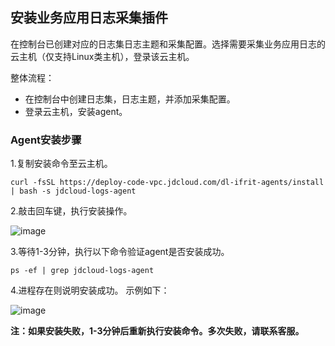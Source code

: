 ## 安装业务应用日志采集插件 

在控制台已创建对应的日志集日志主题和采集配置。选择需要采集业务应用日志的云主机（仅支持Linux类主机），登录该云主机。

整体流程：

- 在控制台中创建日志集，日志主题，并添加采集配置。
- 登录云主机，安装agent。

### Agent安装步骤

1.复制安装命令至云主机。  

`curl -fsSL https://deploy-code-vpc.jdcloud.com/dl-ifrit-agents/install | bash -s jdcloud-logs-agent`

2.敲击回车键，执行安装操作。   
 	
 ![image](https://raw.githubusercontent.com/jdcloudcom/cn/zhangwenjie-only/image/LogService/LogCollection/logs-agent-install-1.png)
  
3.等待1-3分钟，执行以下命令验证agent是否安装成功。

`ps -ef | grep jdcloud-logs-agent`

4.进程存在则说明安装成功。 示例如下： 

 ![image](https://raw.githubusercontent.com/jdcloudcom/cn/zhangwenjie-only/image/LogService/LogCollection/logs-agent-install-2.png)

**注：如果安装失败，1-3分钟后重新执行安装命令。多次失败，请联系客服。**
